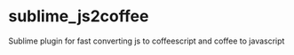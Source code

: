 sublime_js2coffee
=================

Sublime plugin for fast converting js to coffeescript and coffee to javascript